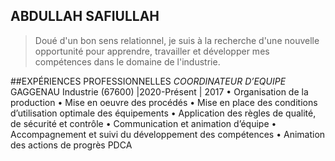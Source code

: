 ## ABDULLAH SAFIULLAH
> Doué d'un bon sens relationnel, je suis à
la recherche d'une nouvelle opportunité
pour apprendre, travailler et développer
mes compétences dans le domaine de
l'industrie.

##EXPÉRIENCES PROFESSIONNELLES
*COORDINATEUR D’EQUIPE*
GAGGENAU Industrie (67600) |2020-Présent
| 2017
• Organisation de la production
• Mise en oeuvre des procédés
• Mise en place des conditions d’utilisation optimale des
équipements
• Application des règles de qualité, de sécurité et contrôle
• Communication et animation d’équipe
• Accompagnement et suivi du développement des compétences
• Animation des actions de progrès PDCA


